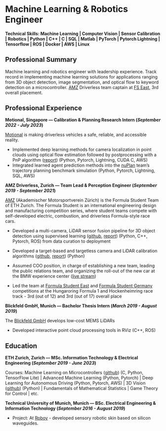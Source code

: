 # Machine Learning & Robotics Engineer

#### Technical Skills: Machine Learning | Computer Vision | Sensor Calibration | Robotics | Python | C++ | C | SQL | Matlab | PyTorch | Pytorch Lightning | Tensorflow | ROS | Docker | AWS | Linux

## Professional Summary
Machine learning and robotics engineer with leadership experience. Track record in implementing machine learning solutions for applications ranging from 3D object detection, image segmentation, and optical flow to keyword detection on a microcontroller. [AMZ](https://www.amzracing.ch/de) Driverless team captain at [FS East](https://fseast.eu/), 3rd overall placement.

## Professional Experience
**Motional, Singapore — Calibration & Planning Research Intern (_September 2022 - July 2023_)**

[Motional](https://motional.com/) is making driverless vehicles a safe, reliable, and accessible reality.
- Implemented deep learning methods for camera localization in point clouds using optical flow estimation followed by postprocessing with a PnP algorithm ([report](https://drive.google.com/drive/folders/1oXFfpFA7JjZ9csdGzqwr1_3st3vcWLjC?usp=sharing)) (Python, Pytorch, Lightning, CUDA C, AWS)
- Integrated learned agent prediction methods into the [nuPlan](https://www.nuscenes.org/nuplan) team’s trajectory planning benchmark simulation (Python, Pytorch, Lightning, SQL, AWS)

**AMZ Driverless, Zurich — Team Lead & Perception Engineer (_September 2019 - September 2021_)**

[AMZ](https://www.amzracing.ch/de) (Akademischer Motorsportverein Zürich) is the Formula Student Team of ETH Zurich. The Formula Student is an international engineering design and manufacturing competition series, where student teams compete with self-developed electric, combustion, and driverless Formula-style race cars.
- Developed a multi-camera, LiDAR sensor fusion pipeline for 3D object detection using supervised learning ([github](https://github.com/benjin711/sensor_fusion_2020), [report](https://drive.google.com/drive/folders/1oXFfpFA7JjZ9csdGzqwr1_3st3vcWLjC?usp=sharing)) (Python, C++, Pytorch, ROS) from data curation to deployment
- Developed a target-based and targetless camera and LiDAR calibration algorithms ([github](https://github.com/ctyfang/amz-targetless-cal), [report](https://drive.google.com/drive/folders/1oXFfpFA7JjZ9csdGzqwr1_3st3vcWLjC?usp=sharing)) (Python)

- Assumed COO position, in charge of establishing a new team, leading the public relations team, and organizing the roll-out of the new car at the BMW experience center ([live stream](https://www.youtube.com/watch?v=k0wBwr9kyYI&t=1576s&ab_channel=AMZFormulaStudent))
- Led the team at [Formula Student East](https://fseast.eu/) and [Formula Student Germany](https://www.formulastudent.de/fsg) competitions at the Hungaroring Formula 1  and Hockenheimring race track - 3rd (out of 12) and 3rd (out of 17) overall place

**Blickfeld GmbH, Munich — Bachelor Thesis Intern (_March 2019 - August 2019_)**

The [Blickfeld GmbH](https://www.blickfeld.com/) develops low-cost MEMS LiDARs 
- Developed interactive point cloud processing tools in RViz (C++, ROS)


## Education
**ETH Zurich, Zurich — MSc. Information Technology & Electrical Engineering (_September 2019 - June 2023_)**

Courses: Machine Learning on Microcontrollers ([github](https://github.com/benjin711/MLoMCFinalProject)) (C, Python, TensorFlow Lite) | Advanced Machine Learning (Python, Pytorch) | Deep Learning for Autonomous Driving (Python, Pytorch, AWS) | 3D Vision ([github](https://github.com/ctyfang/amz-targetless-cal)) (Python) | Fundamentals of Mathematical Statistics | Game Theory for Control | etc.

**Technical University of Munich, Munich — BSc. Electrical Engineering & Information Technology (_September 2016 - August 2019_)**

- Project: At [Roboy](https://roboy.org/) - developed sensory robotic skin based on silicon waveguides.